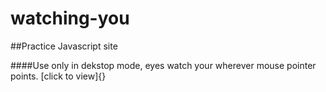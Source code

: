 # watching-you
##Practice Javascript site

####Use only in dekstop mode, eyes watch your wherever mouse pointer points.
[click to view]{}
